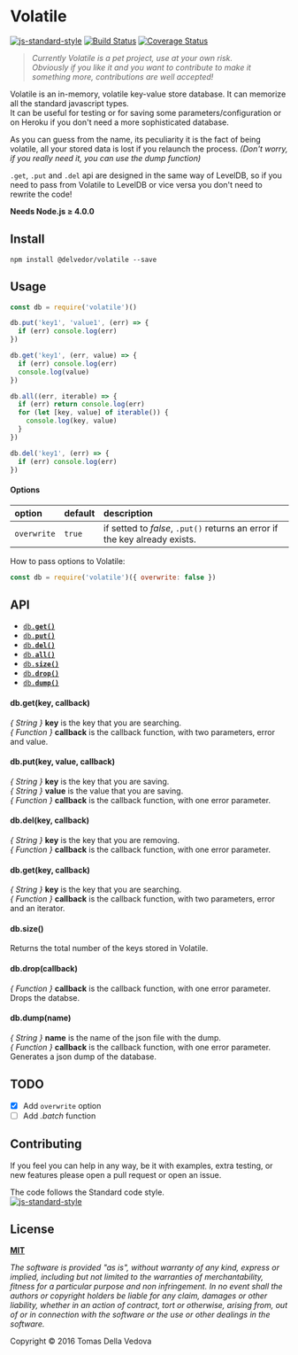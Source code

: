 # Volatile
[![js-standard-style](https://img.shields.io/badge/code%20style-standard-brightgreen.svg?style=flat)](http://standardjs.com/) [![Build Status](https://travis-ci.org/delvedor/Volatile.svg?branch=master)](https://travis-ci.org/delvedor/Volatile) [![Coverage Status](https://coveralls.io/repos/github/delvedor/Volatile/badge.svg?branch=master&bust=1)](https://coveralls.io/github/delvedor/Volatile?branch=master)

> *Currently Volatile is a pet project, use at your own risk.  
> Obviously if you like it and you want to contribute to make it something more, contributions are well accepted!*

Volatile is an in-memory, volatile key-value store database.
It can memorize all the standard javascript types.  
It can be useful for testing or for saving some parameters/configuration or on Heroku if you don't need a more sophisticated database.

As you can guess from the name, its peculiarity it is the fact of being volatile, all your stored data is lost if you relaunch the process. *(Don't worry, if you really need it, you can use the dump function)*

`.get`, `.put` and `.del` api are designed in the same way of LevelDB, so if you need to pass from Volatile to LevelDB or vice versa you don't need to rewrite the code!

**Needs Node.js ≥ 4.0.0**

## Install
```
npm install @delvedor/volatile --save
```

## Usage
```javascript
const db = require('volatile')()

db.put('key1', 'value1', (err) => {
  if (err) console.log(err)
})

db.get('key1', (err, value) => {
  if (err) console.log(err)
  console.log(value)
})

db.all((err, iterable) => {
  if (err) return console.log(err)
  for (let [key, value] of iterable()) {
    console.log(key, value)
  }
})

db.del('key1', (err) => {
  if (err) console.log(err)
})
```
#### Options

| option        | default      | description  |
| :------------ |:-------------| :------------|
| `overwrite`   | `true`       | if setted to *false*, `.put()` returns an error if the key already exists. |

How to pass options to Volatile:
```javascript
const db = require('volatile')({ overwrite: false })
```

## API

- <a href="#get"><code>db.**get()**</code></a>
- <a href="#put"><code>db.**put()**</code></a>
- <a href="#del"><code>db.**del()**</code></a>
- <a href="#all"><code>db.**all()**</code></a>
- <a href="#size"><code>db.**size()**</code></a>
- <a href="#drop"><code>db.**drop()**</code></a>
- <a href="#dump"><code>db.**dump()**</code></a>

<a name="get"></a>
#### db.get(key, callback)
*{ String }* **key** is the key that you are searching.  
*{ Function }* **callback** is the callback function, with two parameters, error and value.

<a name="put"></a>
#### db.put(key, value, callback)
*{ String }* **key** is the key that you are saving.  
*{ String }* **value** is the value that you are saving.  
*{ Function }* **callback** is the callback function, with one error parameter.

<a name="del"></a>
#### db.del(key, callback)
*{ String }* **key** is the key that you are removing.  
*{ Function }* **callback** is the callback function, with one error parameter.

<a name="all"></a>
#### db.get(key, callback)
*{ String }* **key** is the key that you are searching.  
*{ Function }* **callback** is the callback function, with two parameters, error and an iterator.

<a name="size"></a>
#### db.size()
Returns the total number of the keys stored in Volatile.

<a name="drop"></a>
#### db.drop(callback)
*{ Function }* **callback** is the callback function, with one error parameter.  
Drops the databse.

<a name="dump"></a>
#### db.dump(name)
*{ String }* **name** is the name of the json file with the dump.  
*{ Function }* **callback** is the callback function, with one error parameter.  
Generates a json dump of the database.

## TODO
- [x] Add `overwrite` option
- [ ] Add *.batch* function

## Contributing
If you feel you can help in any way, be it with examples, extra testing, or new features please open a pull request or open an issue.

The code follows the Standard code style.  
[![js-standard-style](https://cdn.rawgit.com/feross/standard/master/badge.svg)](https://github.com/feross/standard)

## License
**[MIT](https://github.com/delvedor/Volatile/blob/master/LICENSE)**

*The software is provided "as is", without warranty of any kind, express or implied, including but not limited to the warranties of merchantability, fitness for a particular purpose and non infringement. In no event shall the authors or copyright holders be liable for any claim, damages or other liability, whether in an action of contract, tort or otherwise, arising from, out of or in connection with the software or the use or other dealings in the software.*

Copyright © 2016 Tomas Della Vedova
